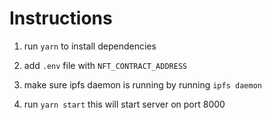 # Instructions

1. run `yarn` to install dependencies

2. add `.env` file with `NFT_CONTRACT_ADDRESS`

3. make sure ipfs daemon is running by running `ipfs daemon`

4. run `yarn start` this will start server on port 8000
